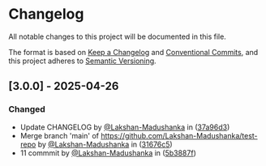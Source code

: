 # Changelog

All notable changes to this project will be documented in this file.

The format is based on [Keep a Changelog](https://keepachangelog.com/en/1.0.0/)
and [Conventional Commits](https://www.conventionalcommits.org/en/v1.0.0/),
and this project adheres to [Semantic Versioning](https://semver.org/spec/v2.0.0.html).

## [3.0.0] - 2025-04-26

### Changed
- Update CHANGELOG by [@Lakshan-Madushanka](https://github.com/Lakshan-Madushanka) in ([37a96d3](https://github.com/Lakshan-Madushanka/test-repo/commit/37a96d3ea399c89b8a7537f1ba13a507690b158a))
- Merge branch 'main' of https://github.com/Lakshan-Madushanka/test-repo by [@Lakshan-Madushanka](https://github.com/Lakshan-Madushanka) in ([31676c5](https://github.com/Lakshan-Madushanka/test-repo/commit/31676c5273004c7eb1f9f9b299c0991101406f74))
- 11 commmit by [@Lakshan-Madushanka](https://github.com/Lakshan-Madushanka) in ([5b3887f](https://github.com/Lakshan-Madushanka/test-repo/commit/5b3887f10de81ed55a24a21ddafba1a23c2a1c8e))

